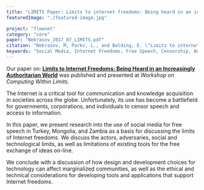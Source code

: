 ```yaml
---
title: "LIMITS Paper: Limits to internet freedoms: Being heard in an increasingly authoritarian world"
featuredImage: "./featured-image.jpg"

project: "flownet"
category: "core"
paper: "Nekrasov_2017_07_LIMITS.pdf"
citation: "Nekrasov, M, Parks, L., and Belding, E. \"Limits to internet freedoms: Being heard in an increasingly authoritarian world\". ACM LIMITS. Jul 2017."
keywords: "Social Media, Internet Freedoms, Free Speech, Censorship, Anonymity, ICTD, Survey."
---
```

Our paper on: **[Limits to Internet Freedoms: Being Heard in an Increasingly Authoritarian World](/papers/Nekrasov_2017_07_LIMITS.pdf)** was published and presented at *Workshop on Computing Within Limits*.

The Internet is a critical tool for communication and knowledge acquisition in societies across the globe. Unfortunately, its use has become a battlefield for governments, corporations, and individuals to censor speech and access to information.

In this paper, we present research into the use of social media for free speech in Turkey, Mongolia, and Zambia as a basis for discussing the limits of Internet freedoms. We discuss the actors, adversaries, social and technological limits, as well as limitations of existing tools for the free exchange of ideas on-line. 

We conclude with a discussion of how design and development choices for technology can affect marginalized communities, as well as the ethical and technical considerations for developing tools and applications that support Internet freedoms.

